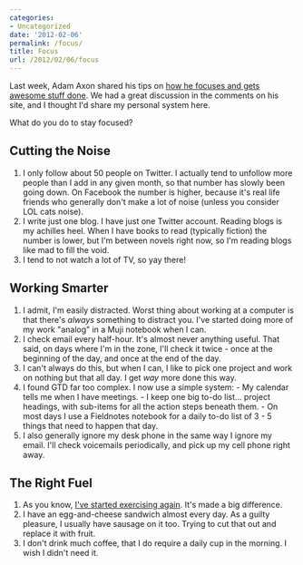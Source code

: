 ```yaml
---
categories:
- Uncategorized
date: '2012-02-06'
permalink: /focus/
title: Focus
url: /2012/02/06/focus
---
```


Last week, Adam Axon shared his tips on <a href="http://a-space-to-speak.posterous.com/focus">how he focuses and gets awesome stuff done</a>. We had a great discussion in the comments on his site, and I thought I'd share my personal system here.

What do you do to stay focused?

<!--more-->

<h2>Cutting the Noise</h2>

<ol>
<li>I only follow about 50 people on Twitter. I actually tend to unfollow more people than I add in any given month, so that number has slowly been going down. On Facebook the number is higher, because it's real life friends who generally don't make a lot of noise (unless you consider LOL cats noise).</li>
<li>I write just one blog. I have just one Twitter account. Reading blogs is my achilles heel. When I have books to read (typically fiction) the number is lower, but I'm between novels right now, so I'm reading blogs like mad to fill the void.</li>
<li>I tend to not watch a lot of TV, so yay there!</li>
</ol>

<h2>Working Smarter</h2>

<ol>
<li>I admit, I'm easily distracted. Worst thing about working at a computer is that there's <em>always</em> something to distract you. I've started doing more of my work "analog" in a Muji notebook when I can.</li>
<li>I check email every half-hour. It's almost never anything useful. That said, on days where I'm in the zone, I'll check it twice - once at the beginning of the day, and once at the end of the day.</li>
<li>I can't always do this, but when I can, I like to pick one project and work on nothing but that all day. I get <em>way</em> more done this way.</li>
<li>I found GTD far too complex. I now use a simple system:
- My calendar tells me when I have meetings.
- I keep one big to-do list... project headings, with sub-items for all the action steps beneath them.
- On most days I use a Fieldnotes notebook for a daily to-do list of 3 - 5 things that need to happen that day.</li>
<li>I also generally ignore my desk phone in the same way I ignore my email. I'll check voicemails periodically, and pick up my cell phone right away.</li>
</ol>

<h2>The Right Fuel</h2>

<ol>
<li>As you know, <a href="https://gomakethings.com/get-diesel/">I've started exercising again</a>. It's made a big difference.</li>
<li>I have an egg-and-cheese sandwich almost every day. As a guilty pleasure, I usually have sausage on it too. Trying to cut that out and replace it with fruit.</li>
<li>I don't drink much coffee, that I do require a daily cup in the morning. I wish I didn't need it.</li>
</ol>